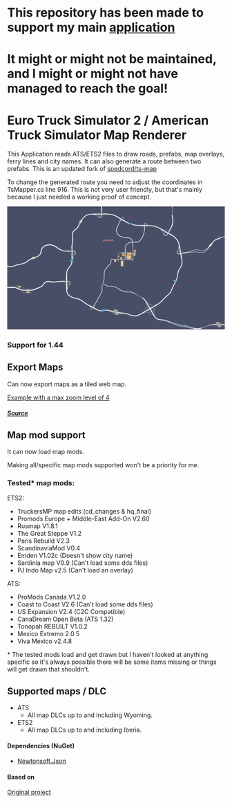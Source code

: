# This repository has been made to support my main [application](https://github.com/Tumppi066/Euro-Truck-Simulator-2-Lane-Assist)
# It might or might not be maintained, and I might or might not have managed to reach the goal!

# Euro Truck Simulator 2 / American Truck Simulator Map Renderer

This Application reads ATS/ETS2 files to draw roads, prefabs, map overlays, ferry lines and city names. It can also generate a route between two prefabs. This is an updated fork of [spedcord/ts-map](https://github.com/Spedcord/ts-map/)

To change the generated route you need to adjust the coordinates in TsMapper.cs line 916. This is not very user friendly, but that's mainly because I just needed a working proof of concept.

![Preview of the map](/docs/preview.jpg "Preview of the map")

### **Support for 1.44**

## Export Maps
Can now export maps as a tiled web map.

[Example with a max zoom level of 4](https://dariowouters.github.io/ts-tile-map-example/)

##### [Source](https://github.com/dariowouters/ts-tile-map-example)
## Map mod support
It can now load map mods.

Making all/specific map mods supported won't be a priority for me.

### Tested* map mods:

ETS2:
- TruckersMP map edits (cd_changes & hq_final)
- Promods Europe + Middle-East Add-On V2.60
- Rusmap V1.8.1
- The Great Steppe V1.2
- Paris Rebuild V2.3
- ScandinaviaMod V0.4
- Emden V1.02c (Doesn't show city name)
- Sardinia map V0.9 (Can't load some dds files)
- PJ Indo Map v2.5 (Can't load an overlay)

ATS:
- ProMods Canada V1.2.0
- Coast to Coast V2.6 (Can't load some dds files)
- US Expansion V2.4 (C2C Compatible)
- CanaDream Open Beta (ATS 1.32)
- Tonopah REBUILT V1.0.2
- Mexico Extremo 2.0.5
- Viva Mexico v2.4.8

\* The tested mods load and get drawn but I haven't looked at anything specific so it's always possible there will be some items missing or things will get drawn that shouldn't.

## Supported maps / DLC
- ATS
    - All map DLCs up to and including Wyoming.
- ETS2
    - All map DLCs up to and including Iberia.

#### Dependencies (NuGet)
- [Newtonsoft.Json](https://www.nuget.org/packages/Newtonsoft.Json)

#### Based on
[Original project](https://github.com/nlhans/ets2-map)
